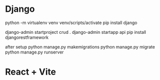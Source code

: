 # Django
 python -m virtualenv venv 
 venv/scripts/activate
 pip install django

 django-admin startproject crud .
 django-admin startapp api
 pip install djangorestframework

after setup
python manage.py makemigrations
python manage.py migrate
python manage.py runserver 




# React + Vite
